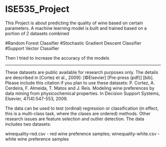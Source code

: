 # ISE535_Project
This Project is about predicting the quality of wine based on certain parameters.
A machine learning model is built and trained based on a portion of 2 datasets combined

#Random Forest Classifier #Stochastic Gradient Descent Classifier #Support Vector Classifier

Then I tried to increase the accuracy of the models

-------------------------------------------------------------------------------------

These datasets are public available for research purposes only. The details are described in [Cortez et al., 2009]: [©Elsevier] [Pre-press (pdf)] [bib]. 
Please include this citation if you plan to use these datasets:
P. Cortez, A. Cerdeira, F. Almeida, T. Matos and J. Reis. Modeling wine preferences by data mining from physicochemical properties. 
In Decision Support Systems, Elsevier, 47(4):547-553, 2009.

The data can be used to test (ordinal) regression or classification (in effect, this is a multi-class task, where the clases are ordered) methods. 
Other research issues are feature selection and outlier detection. The data includes two datasets:

winequality-red.csv - red wine preference samples;
winequality-white.csv - white wine preference samples
